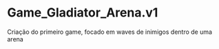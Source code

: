 # Game_Gladiator_Arena.v1
Criação do primeiro game, focado em waves de inimigos dentro de uma arena
